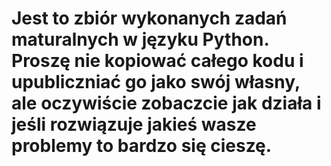 # Jest to zbiór wykonanych zadań maturalnych w języku Python. Proszę nie kopiować całego kodu i upubliczniać go jako swój własny, ale oczywiście zobaczcie jak działa i jeśli rozwiązuje jakieś wasze problemy to bardzo się cieszę.
